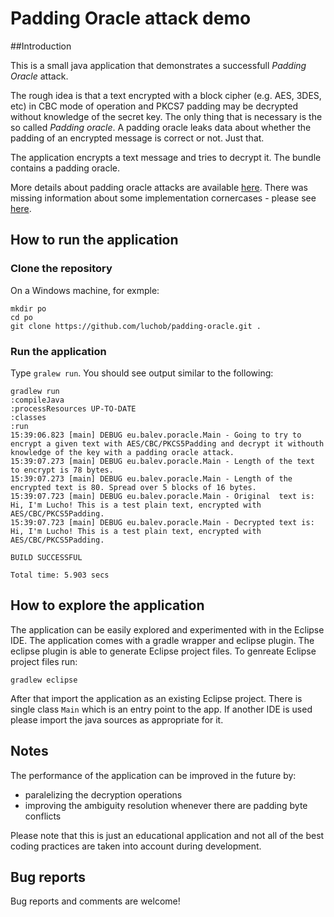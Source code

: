 # Padding Oracle attack demo

##Introduction

This is a small java application that demonstrates a successfull _Padding Oracle_ attack.

The rough idea is that a text encrypted with a block cipher (e.g. AES, 3DES, etc) in CBC mode of operation and PKCS7 padding may be decrypted without knowledge of the secret key. The only thing that is necessary is the so called _Padding oracle_. A padding oracle leaks data about whether the padding of an encrypted message is correct or not. Just that.

The application encrypts a text message and tries to decrypt it. The bundle contains a padding oracle.

More details about padding oracle attacks are available [here](https://en.wikipedia.org/wiki/Padding_oracle_attack).
There was missing information about some implementation cornercases - please see [here](http://crypto.stackexchange.com/questions/40800/is-the-padding-oracle-attack-deterministic).

## How to run the application

### Clone the repository

On a Windows machine, for exmple:

```
mkdir po
cd po
git clone https://github.com/luchob/padding-oracle.git .
```

### Run the application

Type `gralew run`. You should see output similar to the following:

```
gradlew run
:compileJava
:processResources UP-TO-DATE
:classes
:run
15:39:06.823 [main] DEBUG eu.balev.poracle.Main - Going to try to encrypt a given text with AES/CBC/PKCS5Padding and decrypt it withouth knowledge of the key with a padding oracle attack.
15:39:07.273 [main] DEBUG eu.balev.poracle.Main - Length of the text to encrypt is 78 bytes.
15:39:07.273 [main] DEBUG eu.balev.poracle.Main - Length of the encrypted text is 80. Spread over 5 blocks of 16 bytes.
15:39:07.723 [main] DEBUG eu.balev.poracle.Main - Original  text is: Hi, I'm Lucho! This is a test plain text, encrypted with AES/CBC/PKCS5Padding.
15:39:07.723 [main] DEBUG eu.balev.poracle.Main - Decrypted text is: Hi, I'm Lucho! This is a test plain text, encrypted with AES/CBC/PKCS5Padding.

BUILD SUCCESSFUL

Total time: 5.903 secs
```

## How to explore the application

The application can be easily explored and experimented with in the Eclipse IDE. The application comes with a gradle wrapper and eclipse plugin. The eclipse plugin is able to generate Eclipse project files. To genreate Eclipse project files run:

```
gradlew eclipse
```

After that import the application as an existing Eclipse project. There is single class `Main` which is an entry point to the app. If another IDE is used please import the java sources as appropriate for it.

## Notes

The performance of the application can be improved in the future by:

* paralelizing the decryption operations
* improving the ambiguity resolution whenever there are padding byte conflicts

Please note that this is just an educational application and not all of the best coding practices are taken into account during development.

## Bug reports

Bug reports and comments are welcome!
